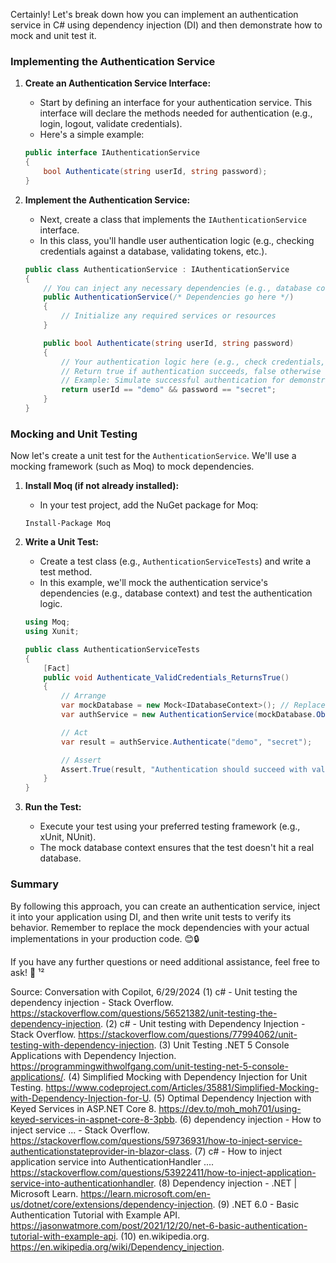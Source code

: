 Certainly! Let's break down how you can implement an authentication service in C# using dependency injection (DI) and then demonstrate how to mock and unit test it.

### Implementing the Authentication Service

1. **Create an Authentication Service Interface:**
   - Start by defining an interface for your authentication service. This interface will declare the methods needed for authentication (e.g., login, logout, validate credentials).
   - Here's a simple example:

    ```csharp
    public interface IAuthenticationService
    {
        bool Authenticate(string userId, string password);
    }
    ```

2. **Implement the Authentication Service:**
   - Next, create a class that implements the `IAuthenticationService` interface.
   - In this class, you'll handle user authentication logic (e.g., checking credentials against a database, validating tokens, etc.).

    ```csharp
    public class AuthenticationService : IAuthenticationService
    {
        // You can inject any necessary dependencies (e.g., database context, hashing service, etc.)
        public AuthenticationService(/* Dependencies go here */)
        {
            // Initialize any required services or resources
        }

        public bool Authenticate(string userId, string password)
        {
            // Your authentication logic here (e.g., check credentials, validate tokens, etc.)
            // Return true if authentication succeeds, false otherwise
            // Example: Simulate successful authentication for demonstration purposes
            return userId == "demo" && password == "secret";
        }
    }
    ```

### Mocking and Unit Testing

Now let's create a unit test for the `AuthenticationService`. We'll use a mocking framework (such as Moq) to mock dependencies.

1. **Install Moq (if not already installed):**
   - In your test project, add the NuGet package for Moq:

    ```
    Install-Package Moq
    ```

2. **Write a Unit Test:**
   - Create a test class (e.g., `AuthenticationServiceTests`) and write a test method.
   - In this example, we'll mock the authentication service's dependencies (e.g., database context) and test the authentication logic.

    ```csharp
    using Moq;
    using Xunit;

    public class AuthenticationServiceTests
    {
        [Fact]
        public void Authenticate_ValidCredentials_ReturnsTrue()
        {
            // Arrange
            var mockDatabase = new Mock<IDatabaseContext>(); // Replace with your actual database context
            var authService = new AuthenticationService(mockDatabase.Object);

            // Act
            var result = authService.Authenticate("demo", "secret");

            // Assert
            Assert.True(result, "Authentication should succeed with valid credentials.");
        }
    }
    ```

3. **Run the Test:**
   - Execute your test using your preferred testing framework (e.g., xUnit, NUnit).
   - The mock database context ensures that the test doesn't hit a real database.

### Summary

By following this approach, you can create an authentication service, inject it into your application using DI, and then write unit tests to verify its behavior. Remember to replace the mock dependencies with your actual implementations in your production code. 😊🔒

If you have any further questions or need additional assistance, feel free to ask! 🚀 ¹²

Source: Conversation with Copilot, 6/29/2024
(1) c# - Unit testing the dependency injection - Stack Overflow. https://stackoverflow.com/questions/56521382/unit-testing-the-dependency-injection.
(2) c# - Unit testing with Dependency Injection - Stack Overflow. https://stackoverflow.com/questions/77994062/unit-testing-with-dependency-injection.
(3) Unit Testing .NET 5 Console Applications with Dependency Injection. https://programmingwithwolfgang.com/unit-testing-net-5-console-applications/.
(4) Simplified Mocking with Dependency Injection for Unit Testing. https://www.codeproject.com/Articles/35881/Simplified-Mocking-with-Dependency-Injection-for-U.
(5) Optimal Dependency Injection with Keyed Services in ASP.NET Core 8. https://dev.to/moh_moh701/using-keyed-services-in-aspnet-core-8-3pbb.
(6) dependency injection - How to inject service ... - Stack Overflow. https://stackoverflow.com/questions/59736931/how-to-inject-service-authenticationstateprovider-in-blazor-class.
(7) c# - How to inject application service into AuthenticationHandler .... https://stackoverflow.com/questions/53922411/how-to-inject-application-service-into-authenticationhandler.
(8) Dependency injection - .NET | Microsoft Learn. https://learn.microsoft.com/en-us/dotnet/core/extensions/dependency-injection.
(9) .NET 6.0 - Basic Authentication Tutorial with Example API. https://jasonwatmore.com/post/2021/12/20/net-6-basic-authentication-tutorial-with-example-api.
(10) en.wikipedia.org. https://en.wikipedia.org/wiki/Dependency_injection.